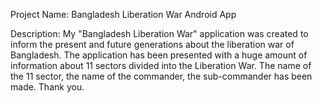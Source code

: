 Project Name: Bangladesh Liberation War Android App

Description:  My "Bangladesh Liberation War" application was created to inform the present and future generations about the liberation war of Bangladesh. The application has been presented with a huge amount of information about 11 sectors divided into the Liberation War. The name of the 11 sector, the name of the commander, the sub-commander has been made. Thank you.
